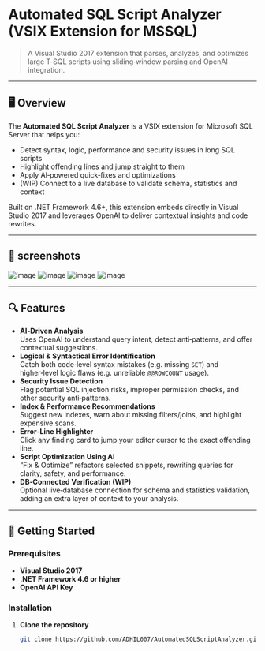 # Automated SQL Script Analyzer (VSIX Extension for MSSQL)

> A Visual Studio 2017 extension that parses, analyzes, and optimizes large T‑SQL scripts using sliding‑window parsing and OpenAI integration.

---

## 🖥️ Overview

The **Automated SQL Script Analyzer** is a VSIX extension for Microsoft SQL Server that helps you:

- Detect syntax, logic, performance and security issues in long SQL scripts  
- Highlight offending lines and jump straight to them  
- Apply AI‑powered quick‑fixes and optimizations  
- (WIP) Connect to a live database to validate schema, statistics and context  

Built on .NET Framework 4.6+, this extension embeds directly in Visual Studio 2017 and leverages OpenAI to deliver contextual insights and code rewrites.

---

## 📸 screenshots
![image](https://github.com/user-attachments/assets/497b7e8f-c3e0-426d-be88-bcc8ff684ebd)
![image](https://github.com/user-attachments/assets/1c7101fa-577c-4204-af4e-ed4ea08208de)
![image](https://github.com/user-attachments/assets/28f85361-5928-40b3-8b5e-e76aad1d2326)
![image](https://github.com/user-attachments/assets/8131d888-ff3d-4273-99d7-d4d472f117b6)





---

## 🔍 Features

- **AI‑Driven Analysis**  
  Uses OpenAI to understand query intent, detect anti‑patterns, and offer contextual suggestions.  
- **Logical & Syntactical Error Identification**  
  Catch both code‑level syntax mistakes (e.g. missing `SET`) and higher‑level logic flaws (e.g. unreliable `@@ROWCOUNT` usage).  
- **Security Issue Detection**  
  Flag potential SQL injection risks, improper permission checks, and other security anti‑patterns.  
- **Index & Performance Recommendations**  
  Suggest new indexes, warn about missing filters/joins, and highlight expensive scans.  
- **Error‑Line Highlighter**  
  Click any finding card to jump your editor cursor to the exact offending line.  
- **Script Optimization Using AI**  
  “Fix & Optimize” refactors selected snippets, rewriting queries for clarity, safety, and performance.  
- **DB‑Connected Verification (WIP)**  
  Optional live‑database connection for schema and statistics validation, adding an extra layer of context to your analysis.

---

## 🚀 Getting Started

### Prerequisites

- **Visual Studio 2017**  
- **.NET Framework 4.6 or higher**  
- **OpenAI API Key** 

### Installation

1. **Clone the repository**  
   ```bash
   git clone https://github.com/ADHIL007/AutomatedSQLScriptAnalyzer.git
